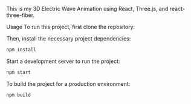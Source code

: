 This is my 3D Electric Wave Animation using React, Three.js, and react-three-fiber. 

Usage
To run this project, first clone the repository:

Then, install the necessary project dependencies:
```bash
npm install
```

Start a development server to run the project:
```bash
npm start
```

To build the project for a production environment:
```bash
npm build
```


